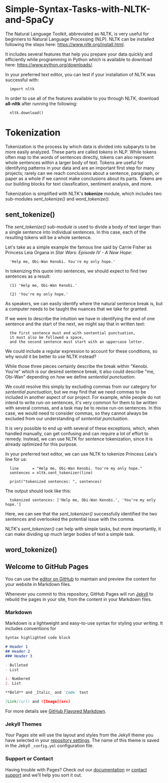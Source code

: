 # Simple-Syntax-Tasks-with-NLTK-and-SpaCy

The Natural Language Toolkit, abbreviated as NLTK, is very useful for beginners to Natural Language Processing (NLP). NLTK can be installed following the steps here: https://www.nltk.org/install.html. 

It includes several features that help you prepare your data quickly and efficiently while programming in Python which is available to download here: https://www.python.org/downloads/.

In your preferred text editor, you can test if your installation of NLTK was successful with:

      import nltk
      
In order to use all of the features available to you through NLTK, download **all-nltk** after running the following:

      nltk.download()
      
   

# Tokenization
Tokenization is the process by which data is divided into subparyts to be more easily analyzed. These parts are called *tokens* in NLP. While tokens often map to the words of sentences directly, tokens can also represent whole sentences within a larger body of text. Tokens are useful for identifying patterns in your data and are an important first step for many projects; rarely can we reach conclusions about a sentence, paragraph, or paper as a whole if we cannot make conclusions about its parts. Tokens are our building blocks for text classfication, sentiment analysis, and more.

Tokenization is simplified with NLTK's **tokenize** module, which includes two sub-modules *sent_tokenize()* and *word_tokenize()*.

## sent_tokenize()
The *sent_tokenize()* sub-module is used to divide a body of text larger than a single sentence into individual sentences. In this case, each of the resulting tokens will be a whole sentence.

Let's take as a simple example the famous line said by Carrie Fisher as Princess Leia Organa in *Star Wars: Episode IV - A New Hope*:

      'Help me, Obi-Wan Kenobi. You're my only hope.'
      
In tokenizing this quote into sentences, we should expect to find two sentences as a result:

      (1) 'Help me, Obi-Wan Kenobi.'
      
      (2) 'You're my only hope.'

As speakers, we can easily identify where the natural sentence break is, but a computer needs to be taught the nuances that we take for granted. 

If we were to describe the intuition we have in identifying the end of one sentence and the start of the next, we might say that in written text: 
  
      the first sentence must end with sentential punctuation,
      it must also be followed a space,
      and the second sentence must start with an uppercase letter. 

We could include a regular expression to account for these conditions, so why would it be better to use NLTK instead?

While those three pieces certainly describe the break within "Kenobi. You're" which is our desired sentence break, it also could describe "me, Obi-Wan" depending on how we define *sentential punctuation*.

We could resolve this simply by excluding commas from our category for *sentential punctuation*, but we may find that we need commas to be included in another aspect of our project. For example, while people do not intend to write run-on sentences, it's very common for them to be written with several commas, and a task may be to revise run-on sentences. In this case, we would need to consider commas, so they cannot always be excluded from our understanding of *sentential punctuation*.

It is very possible to end up with several of these exceptions, which, when handled manually, can get confusing and can require a lot of effort to remedy. Instead, we can use NLTK for sentence tokenization, since it is already optimized for this purpose.

In your preferred text editor, we can use NLTK to tokenize Princess Leia's line for us:
      
      line      = "Help me, Obi-Wan Kenobi. You're my only hope."
      sentences = nltk.sent_tokenizer(line)
      
      print("tokenized sentences: ", sentences)

The output should look like this:
      
      tokenized sentences: ['Help me, Obi-Wan Kenobi.', 'You're my only hope.']
      
Here, we can see that the *sent_tokenizer()* successfully identified the two sentences and overlooked the potential issue with the comma.

NLTK's *sent_tokenizer()* can help with simple tasks, but more importantly, it can make dividing up much larger bodies of text a simple task.


      

## word_tokenize()



## Welcome to GitHub Pages

You can use the [editor on GitHub](https://github.com/mgounas/Simple-Syntax-Tasks-with-NLTK-and-SpaCy/edit/gh-pages/index.md) to maintain and preview the content for your website in Markdown files.

Whenever you commit to this repository, GitHub Pages will run [Jekyll](https://jekyllrb.com/) to rebuild the pages in your site, from the content in your Markdown files.

### Markdown

Markdown is a lightweight and easy-to-use syntax for styling your writing. It includes conventions for

```markdown
Syntax highlighted code block

# Header 1
## Header 2
### Header 3

- Bulleted
- List

1. Numbered
2. List

**Bold** and _Italic_ and `Code` text

[Link](url) and ![Image](src)
```

For more details see [GitHub Flavored Markdown](https://guides.github.com/features/mastering-markdown/).

### Jekyll Themes

Your Pages site will use the layout and styles from the Jekyll theme you have selected in your [repository settings](https://github.com/mgounas/Simple-Syntax-Tasks-with-NLTK-and-SpaCy/settings). The name of this theme is saved in the Jekyll `_config.yml` configuration file.

### Support or Contact

Having trouble with Pages? Check out our [documentation](https://docs.github.com/categories/github-pages-basics/) or [contact support](https://support.github.com/contact) and we’ll help you sort it out.
